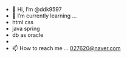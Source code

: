 - 👋 Hi, I’m @ddk9597
- 🌱 I’m currently learning ...
- html css
- java spring
- db as oracle
- 
- 📫 How to reach me ... 027620@naver.com

<!---
ddk9597/ddk9597 is a ✨ special ✨ repository because its `README.md` (this file) appears on your GitHub profile.
You can click the Preview link to take a look at your changes.
--->
